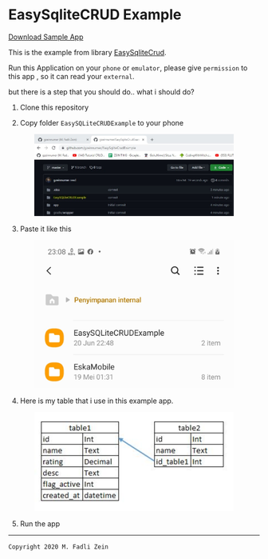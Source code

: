# EasySqliteCRUD Example

[Download Sample App](https://drive.google.com/file/d/1tuhBMx_d62uQyAIudmUsbWGg3MUCz7zJ/view?usp=sharing)

This is the example from library [EasySqliteCrud](https://github.com/gzeinnumer/EasySQLiteCRUD).

Run this Application on your `phone` or `emulator`, please give `permission` to this app , so it can read your `external`.

but there is a step that you should do.. what i should do?

1. Clone this repository

2. Copy folder `EasySQLiteCRUDExample` to your phone

<p align="center">
  <img src="https://github.com/gzeinnumer/EasySqliteCrudExample/blob/master/preview/example3.jpg" width="400"/>
</p>

3. Paste it like this

<p align="center">
  <img src="https://github.com/gzeinnumer/EasySqliteCrudExample/blob/master/preview/example2.jpg" width="400"/>
</p>

4. Here is my table that i use in this example app.

<p align="center">
  <img src="https://github.com/gzeinnumer/EasySqliteCrudExample/blob/master/preview/example1.JPG" width="400"/>
</p>

5. Run the app

---

```
Copyright 2020 M. Fadli Zein
```
